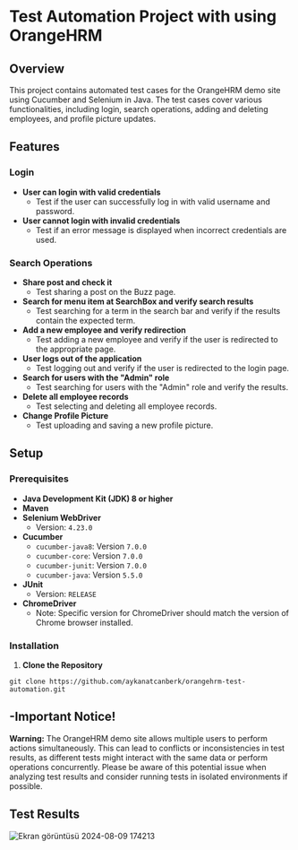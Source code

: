 # Test Automation Project with using OrangeHRM

## Overview

This project contains automated test cases for the OrangeHRM demo site using Cucumber and Selenium in Java. The test cases cover various functionalities, including login, search operations, adding and deleting employees, and profile picture updates.

## Features

### Login

- **User can login with valid credentials**
  - Test if the user can successfully log in with valid username and password.
- **User cannot login with invalid credentials**
  - Test if an error message is displayed when incorrect credentials are used.

### Search Operations

- **Share post and check it**
  - Test sharing a post on the Buzz page.
- **Search for menu item at SearchBox and verify search results**
  - Test searching for a term in the search bar and verify if the results contain the expected term.
- **Add a new employee and verify redirection**
  - Test adding a new employee and verify if the user is redirected to the appropriate page.
- **User logs out of the application**
  - Test logging out and verify if the user is redirected to the login page.
- **Search for users with the "Admin" role**
  - Test searching for users with the "Admin" role and verify the results.
- **Delete all employee records**
  - Test selecting and deleting all employee records.
- **Change Profile Picture**
  - Test uploading and saving a new profile picture.

## Setup

### Prerequisites

- **Java Development Kit (JDK) 8 or higher**
- **Maven**
- **Selenium WebDriver**
  - Version: `4.23.0`
- **Cucumber**
  - `cucumber-java8`: Version `7.0.0`
  - `cucumber-core`: Version `7.0.0`
  - `cucumber-junit`: Version `7.0.0`
  - `cucumber-java`: Version `5.5.0`
- **JUnit**
  - Version: `RELEASE`
- **ChromeDriver**
  - Note: Specific version for ChromeDriver should match the version of Chrome browser installed.


### Installation

1. **Clone the Repository**
   
`git clone https://github.com/aykanatcanberk/orangehrm-test-automation.git`
  

## -Important Notice!

**Warning:** The OrangeHRM demo site allows multiple users to perform actions simultaneously. This can lead to conflicts or inconsistencies in test results, as different tests might interact with the same data or perform operations concurrently. Please be aware of this potential issue when analyzing test results and consider running tests in isolated environments if possible.

## Test Results
![Ekran görüntüsü 2024-08-09 174213](https://github.com/user-attachments/assets/4b87c600-9fda-471c-b02d-53ec8cd21308)

